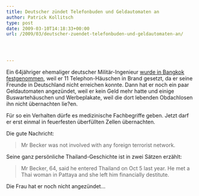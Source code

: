 ```yaml
---
title: Deutscher zündet Telefonbuden und Geldautomaten an
author: Patrick Kollitsch
type: post
date: 2009-03-10T14:18:33+00:00
url: /2009/03/deutscher-zuendet-telefonbuden-und-geldautomaten-an/




---
```

Ein 64jähriger ehemaliger deutscher Militär-Ingenieur [wurde in Bangkok festgenommen][1], weil er 11 Telephon-Häuschen in Brand gesetzt, da er seine Freunde in Deutschland nicht erreichen konnte. Dann hat er noch ein paar Geldautomaten angezündet, weil er kein Geld mehr hatte und einige Buswartehäuschen und Werbeplakate, weil die dort lebenden Obdachlosen ihn nicht übernachten lie?en. 

Für so ein Verhalten dürfe es medizinische Fachbegriffe geben. Jetzt darf er erst einmal in feuerfesten überfüllten Zellen übernachten. 

Die gute Nachricht: 

> Mr Becker was not involved with any foreign terrorist network.

Seine ganz persönliche Thailand-Geschichte ist in zwei Sätzen erzählt:

> Mr Becker, 64, said he entered Thailand on Oct 5 last year. He met a Thai woman in Pattaya and she left him financially destitute.

Die Frau hat er noch nicht angezündet&#8230;

 [1]: http://www.bangkokpost.com/breakingnews/137213/german-arsonist-arrested